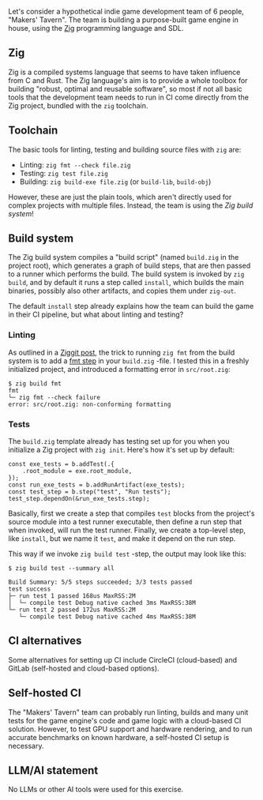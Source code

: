 Let's consider a hypothetical indie game development team of 6 people,
"Makers' Tavern". The team is building a purpose-built game engine in house,
using the [Zig](https://ziglang.org) programming language and SDL.

## Zig

Zig is a compiled systems language that seems to have taken influence from C
and Rust. The Zig language's aim is to provide a whole toolbox for building
"robust, optimal and reusable software", so most if not all basic tools that
the development team needs to run in CI come directly from the Zig project,
bundled with the `zig` toolchain.

## Toolchain

The basic tools for linting, testing and building source files with `zig` are:
- Linting: `zig fmt --check file.zig`
- Testing: `zig test file.zig`
- Building: `zig build-exe file.zig` (or `build-lib`, `build-obj`)

However, these are just the plain tools, which aren't directly used for complex
projects with multiple files. Instead, the team is using the *Zig build system*!

## Build system

The Zig build system compiles a "build script" (named `build.zig` in the
project root), which generates a graph of build steps, that are then passed to
a runner which performs the build. The build system is invoked by `zig build`,
and by default it runs a step called `install`, which builds the main binaries,
possibly also other artifacts, and copies them under `zig-out`.

The default `install` step already explains how the team can build the game in
their CI pipeline, but what about linting and testing?

### Linting

As outlined in a [Ziggit post](https://ziggit.dev/t/build-system-tricks/3531),
the trick to running `zig fmt` from the build system is to add a
[fmt step](https://ziglang.org/documentation/master/std/#std.Build.addFmt)
in your `build.zig` -file. I tested this in a freshly initialized project, and
introduced a formatting error in `src/root.zig`:
```console
$ zig build fmt
fmt
└─ zig fmt --check failure
error: src/root.zig: non-conforming formatting
```

### Tests

The `build.zig` template already has testing set up for you when you initialize
a Zig project with `zig init`. Here's how it's set up by default:
```zig
const exe_tests = b.addTest(.{
    .root_module = exe.root_module,
});
const run_exe_tests = b.addRunArtifact(exe_tests);
const test_step = b.step("test", "Run tests");
test_step.dependOn(&run_exe_tests.step);
```

Basically, first we create a step that compiles `test` blocks from the project's
source module into a test runner executable, then define a run step that when
invoked, will run the test runner. Finally, we create a top-level step, like
`install`, but we name it `test`, and make it depend on the run step.

This way if we invoke `zig build test` -step, the output may look like this:
```console
$ zig build test --summary all

Build Summary: 5/5 steps succeeded; 3/3 tests passed
test success
├─ run test 1 passed 168us MaxRSS:2M
│  └─ compile test Debug native cached 3ms MaxRSS:38M
└─ run test 2 passed 172us MaxRSS:2M
   └─ compile test Debug native cached 4ms MaxRSS:38M
```

## CI alternatives

Some alternatives for setting up CI include CircleCI (cloud-based) and
GitLab (self-hosted and cloud-based options).

## Self-hosted CI

The "Makers' Tavern" team can probably run linting, builds and many unit tests
for the game engine's code and game logic with a cloud-based CI solution.
However, to test GPU support and hardware rendering, and to run accurate
benchmarks on known hardware, a self-hosted CI setup is necessary.

## LLM/AI statement

No LLMs or other AI tools were used for this exercise.
